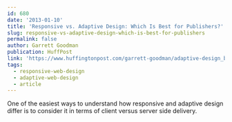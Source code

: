 ```yaml
---
id: 680
date: '2013-01-10'
title: 'Responsive vs. Adaptive Design: Which Is Best for Publishers?'
slug: responsive-vs-adaptive-design-which-is-best-for-publishers
permalink: false
author: Garrett Goodman
publication: HuffPost
link: 'https://www.huffingtonpost.com/garrett-goodman/adaptive-design_b_2344569.html'
tags:
  - responsive-web-design
  - adaptive-web-design
  - article
---
```

One of the easiest ways to understand how responsive and adaptive design differ is to consider it in terms of client versus server side delivery.
